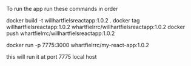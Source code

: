 To run the app run these commands in order 


docker build -t willhartfielsreactapp:1.0.2 .
docker tag willhartfielsreactapp:1.0.2 whartfielrrc/willhartfielsreactapp:1.0.2
docker push whartfielrrc/willhartfielsreactapp:1.0.2

docker run -p 7775:3000  whartfielrrc/my-react-app:1.0.2

this will run it at port 7775 local host
